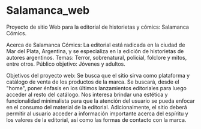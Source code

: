 # Salamanca_web
Proyecto de sitio Web para la editorial de historietas y cómics: Salamanca Cómics.

Acerca de Salamanca Cómics: La editorial está radicada en la ciudad de Mar del Plata, Argentina, y se especializa en la edición de historietas de autores argentinos. Temas: Terror, sobrenatural, policial, folclore y mitos, entre otros. Público objetivo: Jóvenes y adultos.

Objetivos del proyecto web: Se busca que el sitio sirva como plataforma y catálogo de venta de los productos de la marca. Se buscará, desde el "home", poner énfasis en los últimos lanzamientos editoriales para luego acceder al resto del catálogo. Nos interesa brindar una estética y funcionalidad minimalista para que la atención del usuario se pueda enfocar en el consumo del material de la editorial. Adicionalmente, el sitio deberá permitir al usuario acceder a información importante acerca del espíritu y los valores de la editorial, así como las formas de contacto con la marca.
